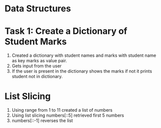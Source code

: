 # Data Structures

# Task 1: Create a Dictionary of Student Marks
1) Created a dictionary with student names and marks with student name as key marks as value pair.
2) Gets input from the user
3) If the user is present in the dictionary shows the marks if not it prints student not in dictionary.

# List Slicing
1) Using range from 1 to 11 created a list of numbers
2) Using list slicing numbers[::5] retrieved first 5 numbers
3) numbers[::-1] reverses the list
